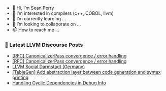 - 👋 Hi, I’m Sean Perry
- 👀 I’m interested in compilers (c++, COBOL, llvm)
- 🌱 I’m currently learning ...
- 💞️ I’m looking to collaborate on ...
- 📫 How to reach me ...

<!---
s66perry/s66perry is a ✨ special ✨ repository because its `README.md` (this file) appears on your GitHub profile.
You can click the Preview link to take a look at your changes.
--->
### 📕 Latest LLVM Discourse Posts

<!-- DISCOURSE-LLVM:START -->
- [[RFC] CanonicalizerPass convergence / error handling](https://discourse.llvm.org/t/rfc-canonicalizerpass-convergence-error-handling/67333?page=4#post_61)
- [[RFC] CanonicalizerPass convergence / error handling](https://discourse.llvm.org/t/rfc-canonicalizerpass-convergence-error-handling/67333?page=3#post_60)
- [LLVM Social Darmstadt &lpar;Germany&rpar;](https://discourse.llvm.org/t/llvm-social-darmstadt-germany/67364#post_2)
- [[TableGen] Add abstraction layer between code generation and syntax printing](https://discourse.llvm.org/t/tablegen-add-abstraction-layer-between-code-generation-and-syntax-printing/67654#post_3)
- [Handling Cyclic Dependencies in Debug Info](https://discourse.llvm.org/t/handling-cyclic-dependencies-in-debug-info/67526#post_9)
<!-- DISCOURSE-LLVM:END -->
